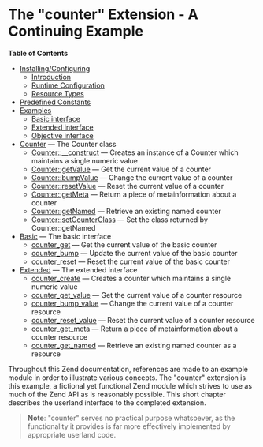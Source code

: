 The "counter" Extension - A Continuing Example
==============================================

**Table of Contents**

-   [Installing/Configuring](/internals2/counter/setup.html)
    -   [Introduction](/internals2/counter/intro.html)
    -   [Runtime Configuration](/internals2/counter/ini.html)
    -   [Resource Types](/internals2/counter/resources.html)
-   [Predefined Constants](/internals2/counter/constants.html)
-   [Examples](/internals2/counter/examples.html)
    -   [Basic interface](/internals2/counter/examples/basic.html)
    -   [Extended interface](/internals2/counter/examples/extended.html)
    -   [Objective
        interface](/internals2/counter/examples/objective.html)
-   [Counter](/internals2/counter/counter-class.html) — The Counter
    class
    -   [Counter::\_\_construct](/internals2/counter/counter-class/construct.html)
        — Creates an instance of a Counter which maintains a single
        numeric value
    -   [Counter::getValue](/internals2/counter/counter-class/getvalue.html)
        — Get the current value of a counter
    -   [Counter::bumpValue](/internals2/counter/counter-class/bumpvalue.html)
        — Change the current value of a counter
    -   [Counter::resetValue](/internals2/counter/counter-class/resetvalue.html)
        — Reset the current value of a counter
    -   [Counter::getMeta](/internals2/counter/counter-class/getmeta.html)
        — Return a piece of metainformation about a counter
    -   [Counter::getNamed](/internals2/counter/counter-class/getnamed.html)
        — Retrieve an existing named counter
    -   [Counter::setCounterClass](/internals2/counter/counter-class/setcounterclass.html)
        — Set the class returned by Counter::getNamed
-   [Basic](/internals2/counter/basic-interface.html) — The basic
    interface
    -   [counter\_get](/internals2/counter/function/counter-get.html) —
        Get the current value of the basic counter
    -   [counter\_bump](/internals2/counter/function/counter-bump.html)
        — Update the current value of the basic counter
    -   [counter\_reset](/internals2/counter/function/counter-reset.html)
        — Reset the current value of the basic counter
-   [Extended](/internals2/counter/extended-interface.html) — The
    extended interface
    -   [counter\_create](/internals2/counter/function/counter-create.html)
        — Creates a counter which maintains a single numeric value
    -   [counter\_get\_value](/internals2/counter/function/counter-get-value.html)
        — Get the current value of a counter resource
    -   [counter\_bump\_value](/internals2/counter/function/counter-bump-value.html)
        — Change the current value of a counter resource
    -   [counter\_reset\_value](/internals2/counter/function/counter-reset-value.html)
        — Reset the current value of a counter resource
    -   [counter\_get\_meta](/internals2/counter/function/counter-get-meta.html)
        — Return a piece of metainformation about a counter resource
    -   [counter\_get\_named](/internals2/counter/function/counter-get-named.html)
        — Retrieve an existing named counter as a resource

Throughout this Zend documentation, references are made to an example
module in order to illustrate various concepts. The "counter" extension
is this example, a fictional yet functional Zend module which strives to
use as much of the Zend API as is reasonably possible. This short
chapter describes the userland interface to the completed extension.

> **Note**: <span class="simpara"> "counter" serves no practical purpose
> whatsoever, as the functionality it provides is far more effectively
> implemented by appropriate userland code. </span>
